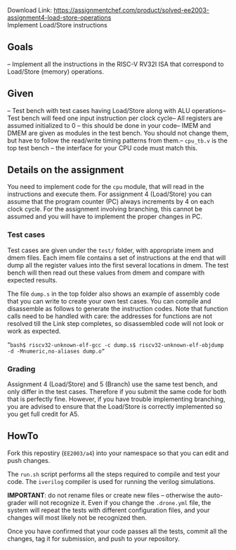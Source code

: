 Download Link: https://assignmentchef.com/product/solved-ee2003-assignment4-load-store-operations
<br>
Implement Load/Store instructions

## Goals

– Implement all the instructions in the RISC-V RV32I ISA that correspond to Load/Store (memory) operations.

## Given

– Test bench with test cases having Load/Store along with ALU operations– Test bench will feed one input instruction per clock cycle– All registers are assumed initialized to 0 – this should be done in your code– IMEM and DMEM are given as modules in the test bench. You should not change them, but have to follow the read/write timing patterns from them.– `cpu_tb.v` is the top test bench – the interface for your CPU code must match this.

## Details on the assignment

You need to implement code for the `cpu` module, that will read in the instructions and execute them. For assignment 4 (Load/Store) you can assume that the program counter (PC) always increments by 4 on each clock cycle. For the assignment involving branching, this cannot be assumed and you will have to implement the proper changes in PC.

### Test cases

Test cases are given under the `test/` folder, with appropriate imem and dmem files. Each imem file contains a set of instructions at the end that will dump all the register values into the first several locations in dmem. The test bench will then read out these values from dmem and compare with expected results.

The file `dump.s` in the top folder also shows an example of assembly code that you can write to create your own test cases. You can compile and disassemble as follows to generate the instruction codes. Note that function calls need to be handled with care: the addresses for functions are not resolved till the Link step completes, so disassembled code will not look or work as expected.

“`bash$ riscv32-unknown-elf-gcc -c dump.s$ riscv32-unknown-elf-objdump -d -Mnumeric,no-aliases dump.o“`

### Grading

Assignment 4 (Load/Store) and 5 (Branch) use the same test bench, and only differ in the test cases. Therefore if you submit the same code for both that is perfectly fine. However, if you have trouble implementing branching, you are advised to ensure that the Load/Store is correctly implemented so you get full credit for A5.

## HowTo

Fork this repostiry (`EE2003/a4`) into your namespace so that you can edit and push changes.

The `run.sh` script performs all the steps required to compile and test your code. The `iverilog` compiler is used for running the verilog simulations.

**IMPORTANT**: do not rename files or create new files – otherwise the auto-grader will not recognize it. Even if you change the `.drone.yml` file, the system will repeat the tests with different configuration files, and your changes will most likely not be recognized then.

Once you have confirmed that your code passes all the tests, commit all the changes, tag it for submission, and push to your repository.